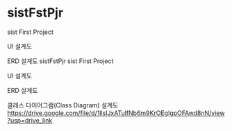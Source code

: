 # sistFstPjr
sist First Project

UI 설계도

ERD 설계도 sistFstPjr
sist First Project

UI 설계도

ERD 설계도

클래스 다이어그램(Class Diagram) 설계도
https://drive.google.com/file/d/1llsIJxATulfNb6m9KrOEgIgpOFAwd8nN/view?usp=drive_link
